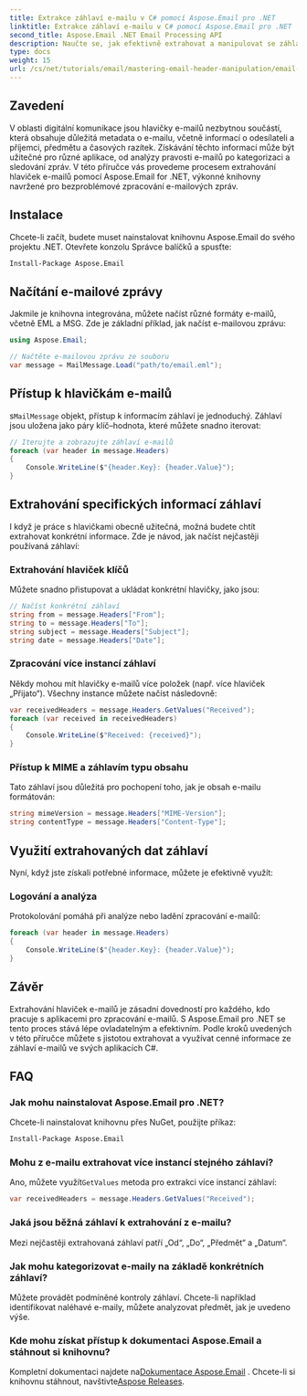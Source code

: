 ```yaml
---
title: Extrakce záhlaví e-mailu v C# pomocí Aspose.Email pro .NET
linktitle: Extrakce záhlaví e-mailu v C# pomocí Aspose.Email pro .NET
second_title: Aspose.Email .NET Email Processing API
description: Naučte se, jak efektivně extrahovat a manipulovat se záhlavími e-mailů ve vašich aplikacích C# pomocí výkonné knihovny Aspose.Email for .NET. Tento komplexní průvodce poskytuje podrobné pokyny pro přístup k informacím o klíčových hlavičkách.
type: docs
weight: 15
url: /cs/net/tutorials/email/mastering-email-header-manipulation/email-header-extraction/
---
```

## Zavedení

V oblasti digitální komunikace jsou hlavičky e-mailů nezbytnou součástí, která obsahuje důležitá metadata o e-mailu, včetně informací o odesílateli a příjemci, předmětu a časových razítek. Získávání těchto informací může být užitečné pro různé aplikace, od analýzy pravosti e-mailů po kategorizaci a sledování zpráv. V této příručce vás provedeme procesem extrahování hlaviček e-mailů pomocí Aspose.Email for .NET, výkonné knihovny navržené pro bezproblémové zpracování e-mailových zpráv.

## Instalace

Chcete-li začít, budete muset nainstalovat knihovnu Aspose.Email do svého projektu .NET. Otevřete konzolu Správce balíčků a spusťte:

```bash
Install-Package Aspose.Email
```

## Načítání e-mailové zprávy

Jakmile je knihovna integrována, můžete načíst různé formáty e-mailů, včetně EML a MSG. Zde je základní příklad, jak načíst e-mailovou zprávu:

```csharp
using Aspose.Email;

// Načtěte e-mailovou zprávu ze souboru
var message = MailMessage.Load("path/to/email.eml");
```

## Přístup k hlavičkám e-mailů

 s`MailMessage` objekt, přístup k informacím záhlaví je jednoduchý. Záhlaví jsou uložena jako páry klíč–hodnota, které můžete snadno iterovat:

```csharp
// Iterujte a zobrazujte záhlaví e-mailů
foreach (var header in message.Headers)
{
    Console.WriteLine($"{header.Key}: {header.Value}");
}
```

## Extrahování specifických informací záhlaví

I když je práce s hlavičkami obecně užitečná, možná budete chtít extrahovat konkrétní informace. Zde je návod, jak načíst nejčastěji používaná záhlaví:

### Extrahování hlaviček klíčů

Můžete snadno přistupovat a ukládat konkrétní hlavičky, jako jsou:

```csharp
// Načíst konkrétní záhlaví
string from = message.Headers["From"];
string to = message.Headers["To"];
string subject = message.Headers["Subject"];
string date = message.Headers["Date"];
```

### Zpracování více instancí záhlaví

Někdy mohou mít hlavičky e-mailů více položek (např. více hlaviček „Přijato“). Všechny instance můžete načíst následovně:

```csharp
var receivedHeaders = message.Headers.GetValues("Received");
foreach (var received in receivedHeaders)
{
    Console.WriteLine($"Received: {received}");
}
```

### Přístup k MIME a záhlavím typu obsahu

Tato záhlaví jsou důležitá pro pochopení toho, jak je obsah e-mailu formátován:

```csharp
string mimeVersion = message.Headers["MIME-Version"];
string contentType = message.Headers["Content-Type"];
```

## Využití extrahovaných dat záhlaví

Nyní, když jste získali potřebné informace, můžete je efektivně využít:

### Logování a analýza

Protokolování pomáhá při analýze nebo ladění zpracování e-mailů:

```csharp
foreach (var header in message.Headers)
{
    Console.WriteLine($"{header.Key}: {header.Value}");
}
```

## Závěr

Extrahování hlaviček e-mailů je zásadní dovedností pro každého, kdo pracuje s aplikacemi pro zpracování e-mailů. S Aspose.Email pro .NET se tento proces stává lépe ovladatelným a efektivním. Podle kroků uvedených v této příručce můžete s jistotou extrahovat a využívat cenné informace ze záhlaví e-mailů ve svých aplikacích C#.

## FAQ

### Jak mohu nainstalovat Aspose.Email pro .NET?

Chcete-li nainstalovat knihovnu přes NuGet, použijte příkaz:
```bash
Install-Package Aspose.Email
```

### Mohu z e-mailu extrahovat více instancí stejného záhlaví?

 Ano, můžete využít`GetValues` metoda pro extrakci více instancí záhlaví:
```csharp
var receivedHeaders = message.Headers.GetValues("Received");
```

### Jaká jsou běžná záhlaví k extrahování z e-mailu?

Mezi nejčastěji extrahovaná záhlaví patří „Od“, „Do“, „Předmět“ a „Datum“.

### Jak mohu kategorizovat e-maily na základě konkrétních záhlaví?

Můžete provádět podmíněné kontroly záhlaví. Chcete-li například identifikovat naléhavé e-maily, můžete analyzovat předmět, jak je uvedeno výše.

### Kde mohu získat přístup k dokumentaci Aspose.Email a stáhnout si knihovnu?

 Kompletní dokumentaci najdete na[Dokumentace Aspose.Email](https://reference.aspose.com/email/net/) . Chcete-li si knihovnu stáhnout, navštivte[Aspose Releases](https://releases.aspose.com/email/net/).